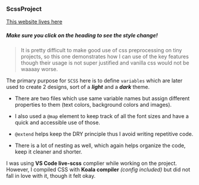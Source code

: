 ### ScssProject

[This website lives here](https://volodymyrsi.github.io/ScssProject/)

##### Make sure you click on the heading to see the style change!

>It is pretty difficult to make good use of css preprocessing on tiny projects, so this one demonstrates how I can use of the key features 
though their usage is not super justified and vanilla css would not be waaaay worse.

The primary purpose for `SCSS` here is to define `variables` which are later used to create 2 designs, sort of a __*light*__ and a __*dark*__ theme.

- There are two files which use same variable names but assign different properties to them (text colors, background colors and images).

- I also used a `@map` element to keep track of all the font sizes and have a quick and accessible use of those.

- `@extend` helps keep the DRY principle thus I avoid writing repetitive code.

- There is a lot of nesting as well, which again helps organize the code, keep it cleaner and shorter.

I was using __VS Code live-scss__ complier while working on the project. However, I compiled CSS with __Koala compiler__ *(config included)* but did not fall in love with it, though it felt okay.
